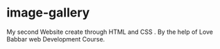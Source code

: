 # image-gallery
My second Website create through HTML and CSS . By the help of Love Babbar web Development Course.
